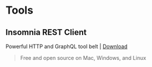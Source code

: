 # Tools

## Insomnia REST Client
Powerful HTTP and GraphQL tool belt | [Download](https://insomnia.rest/)
> Free and open source on Mac, Windows, and Linux